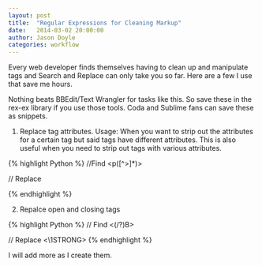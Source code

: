 ```yaml
---
layout: post
title:  "Regular Expressions for Cleaning Markup"
date:   2014-03-02 20:00:00
author: Jason Doyle
categories: workflow
---
```



Every web developer finds themselves having to clean up and manipulate tags and Search and Replace can only take you
so far. Here are a few I use that save me hours.

Nothing beats BBEdit/Text Wrangler for tasks like this. So save these in the rex-ex library if you use those tools.
Coda and Sublime fans can save these as snippets.

1. Replace tag attributes. Usage: When you want to strip out the attributes for a certain tag but said tags have
different attributes. This is also useful when you need to strip out tags with various attributes.

{% highlight Python %}
//Find
<p([^>]*)>

// Replace
<p>
{% endhighlight %}

2. Repalce open and closing tags

{% highlight Python %}
// Find
<(/?)B>

// Replace
<\1STRONG>
{% endhighlight %}

I will add more as I create them.
